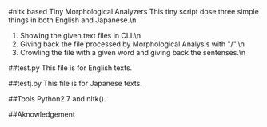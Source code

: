 #nltk based Tiny Morphological Analyzers
This tiny script dose three simple things in both English and Japanese.\n
1. Showing the given text files in CLI.\n
2. Giving back the file processed by Morphological Analysis with "/".\n
3. Crowling the file with a given word and giving back the sentenses.\n

##test.py
This file is for English texts.

##testj.py
This file is for Japanese texts.

##Tools
Python2.7 and nltk().


##Aknowledgement
